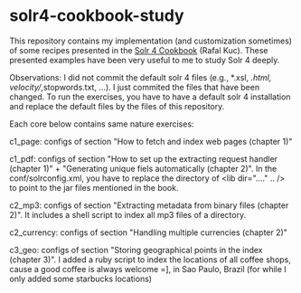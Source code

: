 solr4-cookbook-study
====================

This repository contains my implementation (and customization sometimes) of some recipes presented in the [Solr 4 Cookbook](http://www.amazon.com/Apache-Solr-4-Cookbook-ebook/dp/B00AO2VXC8) (Rafal Kuc).
These presented examples have been very useful to me to study Solr 4 deeply.

Observations: I did not commit the default solr 4 files (e.g., *.xsl, *.html, velocity/*,stopwords.txt, ...). I just commited the files that have been changed. To run the exercises, you have to have a default solr 4 installation and replace the default files by the files of this repository.

Each core below contains same nature exercises:

c1_page: configs of section "How to fetch and index web pages (chapter 1)"

c1_pdf: configs of section "How to set up the extracting request handler (chapter 1)" + "Generating unique fiels automatically (chapter 2)". In the conf/solrconfig.xml, you have to replace the directory of <lib dir="...." .. /> to point to the jar files mentioned in the book.

c2_mp3: configs of section "Extracting metadata from binary files (chapter 2)". It includes a shell script to index all mp3 files of a directory.

c2_currency: configs of section "Handling multiple currencies (chapter 2)"

c3_geo: configs of section "Storing geographical points in the index (chapter 3)". I added a ruby script to index the locations of all coffee shops, cause a good coffee is always welcome =], in Sao Paulo, Brazil (for while I only added some starbucks locations)
